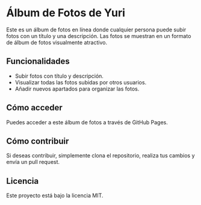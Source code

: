 # Álbum de Fotos de Yuri

Este es un álbum de fotos en línea donde cualquier persona puede subir fotos con un título y una descripción. Las fotos se muestran en un formato de álbum de fotos visualmente atractivo.

## Funcionalidades

- Subir fotos con título y descripción.
- Visualizar todas las fotos subidas por otros usuarios.
- Añadir nuevos apartados para organizar las fotos.

## Cómo acceder

Puedes acceder a este álbum de fotos a través de GitHub Pages.

## Cómo contribuir

Si deseas contribuir, simplemente clona el repositorio, realiza tus cambios y envía un pull request.

## Licencia

Este proyecto está bajo la licencia MIT.
